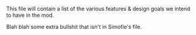 This file will contain a list of the various features & design goals we intend to have in the mod.


Blah blah some extra bullshit that isn't in Simofie's file.
